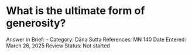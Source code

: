 # What is the ultimate form of generosity?

Answer in Brief: -
Category: Dāna
Sutta References: MN 140
Date Entered: March 26, 2025
Review Status: Not started